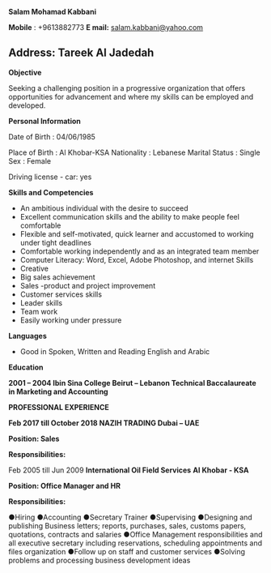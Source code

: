 **Salam Mohamad Kabbani** 

**Mobile** : +9613882773 **E mail:**  salam.kabbani@yahoo.com

## **Address:** **Tareek Al Jadedah**

**Objective**

Seeking a challenging position in a progressive organization that offers opportunities for advancement and where my skills can be employed and developed.

**Personal Information**

Date of Birth : 04/06/1985

Place of Birth : Al Khobar-KSA Nationality : Lebanese Marital Status : Single Sex : Female

Driving license - car: yes

**Skills and Competencies**

-   An ambitious individual with the desire to succeed
-   Excellent communication skills and the ability to make people feel comfortable
-   Flexible and self-motivated, quick learner and accustomed to working under tight deadlines
-   Comfortable working independently and as an integrated team member
-   Computer Literacy: Word, Excel, Adobe Photoshop, and internet Skills
-   Creative
-   Big sales achievement
-   Sales -product and project improvement
-   Customer services skills
-   Leader skills
-   Team work
-   Easily working under pressure

**Languages**

-   Good in Spoken, Written and Reading English and Arabic

**Education**



**2001 – 2004 Ibin Sina College Beirut – Lebanon
Technical Baccalaureate in Marketing and Accounting**

**PROFESSIONAL EXPERIENCE**

**Feb 2017 till October 2018 NAZIH TRADING Dubai – UAE**

**Position: Sales**

**Responsibilities:**


Feb 2005 till Jun 2009 **International Oil Field Services** **Al Khobar - KSA**

**Position: Office Manager and HR**

**Responsibilities:**

 ●Hiring
 ●Accounting
●Secretary Trainer
●Supervising
●Designing and publishing Business letters; reports, purchases, sales, customs papers, quotations, contracts and salaries
●Office Management responsibilities and all executive secretary including reservations, scheduling appointments and files organization
●Follow up on staff and customer services
●Solving problems and processing business development ideas

